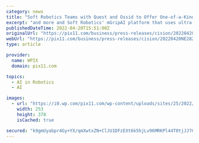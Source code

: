 ```yaml
---
category: news
title: "Soft Robotics Teams with Quest and Ossid to Offer One-of-a-Kind Robotic Solution for Primary Food Packaging"
excerpt: "and more and Soft Robotics' mGripAI platform that uses ultra-fast 3D vision, artificial intelligence, and soft robotic grasping to enable picking of irregular and delicate food items directly from ..."
publishedDateTime: 2022-04-20T15:51:00Z
originalUrl: "https://pix11.com/business/press-releases/cision/20220420NE28289/soft-robotics-teams-with-quest-and-ossid-to-offer-one-of-a-kind-robotic-solution-for-primary-food-packaging/"
webUrl: "https://pix11.com/business/press-releases/cision/20220420NE28289/soft-robotics-teams-with-quest-and-ossid-to-offer-one-of-a-kind-robotic-solution-for-primary-food-packaging/"
type: article

provider:
  name: WPIX
  domain: pix11.com

topics:
  - AI in Robotics
  - AI

images:
  - url: "https://i0.wp.com/pix11.com/wp-content/uploads/sites/25/2022/05/ESCAPE-THE-FIELD.png?w=2000&#038;ssl=1"
    width: 253
    height: 378
    isCached: true

secured: "k9gmUyabpr4Gy+YX/qmXwtxZN+ClJU1DFzEXt6k5hjLv96MRKPl44T0tjJJ7CpkjtQRmetEv49moZwwuAPU4GzVeD6waSVS1cvoBnbaIDBQUYBPiB8NNCZGqjxUXeCx2wm+WMOvTT+AjJiGBblaoeSIAP9PNOZupKrAnM4o3WNc15NvIpZwsfVS7l51SEkDn7Heq1ODlQfppkK8paqf+Dr0o93J2y7xY079B2zWoUXkRkM6YPV0Hzw2IoKgfgL5HSYaANuBFleG35+3GV1xrjVWfrei0bl8rkktsQx03k0QzJ9iSPuxnRq3kw6YePkXoR8pA+wAxrx+41pztbTf0pXvGHEHKR/0rnIyYKYMCNEw=;FbvZJXeLWrdKXDZILFgxlQ=="
---
```


